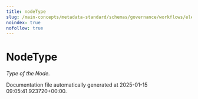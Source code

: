 ```yaml
---
title: nodeType
slug: /main-concepts/metadata-standard/schemas/governance/workflows/elements/nodetype
noindex: true
nofollow: true
---
```


# NodeType

*Type of the Node.*



Documentation file automatically generated at 2025-01-15 09:05:41.923720+00:00.
